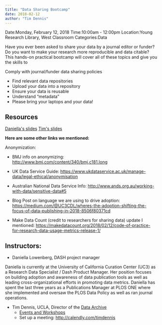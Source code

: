 ```yaml
---
title: "Data Sharing Bootcamp"
date: 2018-02-12
author: "Tim Dennis"
---
```


Date:Monday, February 12, 2018
Time:10:00am - 12:00pm
Location:Young Research Library, West Classroom
Categories:Data

Have you ever been asked to share your data by a journal editor or funder? Do you want to make your research more reproducible and data citable? This hands-on practical bootcamp will cover all of these topics and give you the skills to

Comply with journal/funder data sharing policies

* Find relevant data repositories
* Upload your data into a repository
* Ensure your data is reusable
* Understand “metadata”
* Please bring your laptops and your data!

## Resources

[Daniella's slides](/slides/UCLADataPubBootcamp_Feb2018.pptx)
[Tim's slides](/slides/2018-02-12_datapub-bootcamp.html)

**Here are some other links we mentioned:**

Anonymization:
* BMJ info on anonymizing: http://www.bmj.com/content/340/bmj.c181.long
* UK Data Service Guide: https://www.ukdataservice.ac.uk/manage-data/legal-ethical/anonymisation
* Australian National Data Service Info: http://www.ands.org.au/working-with-data/sensitive-data#5

* Blog Post on language we are using to drive adoption: https://medium.com/@UC3CDL/wheres-the-adoption-shifting-the-focus-of-data-publishing-in-2018-8506f80371cd
* Make Data Count (credit to researchers for sharing data) update I mentioned: https://makedatacount.org/2018/02/12/code-of-practice-for-research-data-usage-metrics-release-1/

## Instructors:

* Daniella Lowenberg, DASH project manager

Daniella is currently at the University of California Curation Center (UC3) as a Research Data Specialist / Dash Product Manager. Her position focuses on building adoption and awareness of data publication tools as well as leading cross-organizational efforts in promoting data metrics. Daniella has spent the last three years as a Publications Manager at PLOS ONE where she implemented and oversaw the PLOS Data Policy as well as ran journal operations.

* Tim Dennis, UCLA, Director of the [Data Archive](https://www.library.ucla.edu/location/social-science-data-archive)
  - [Events and Workshops](https://goo.gl/D5cgbD)
  - Set up a meeting: <http://calendly.com/timdennis>
